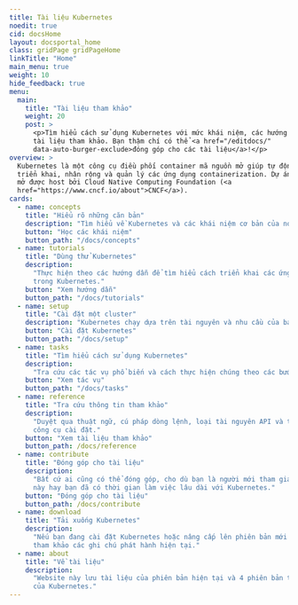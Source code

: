 ```yaml
---
title: Tài liệu Kubernetes
noedit: true
cid: docsHome
layout: docsportal_home
class: gridPage gridPageHome
linkTitle: "Home"
main_menu: true
weight: 10
hide_feedback: true
menu:
  main:
    title: "Tài liệu tham khảo"
    weight: 20
    post: >
      <p>Tìm hiểu cách sử dụng Kubernetes với mức khái niệm, các hướng dẫn và
      tài liệu tham khảo. Bạn thậm chí có thể <a href="/editdocs/"
      data-auto-burger-exclude>đóng góp cho các tài liệu</a>!</p>
overview: >
  Kubernetes là một công cụ điều phối container mã nguồn mở giúp tự động hóa
  triển khai, nhân rộng và quản lý các ứng dụng containerization. Dự án mã nguồn
  mở được host bởi Cloud Native Computing Foundation (<a
  href="https://www.cncf.io/about">CNCF</a>).
cards:
  - name: concepts
    title: "Hiểu rõ những căn bản"
    description: "Tìm hiểu về Kubernetes và các khái niệm cơ bản của nó."
    button: "Học các khái niệm"
    button_path: "/docs/concepts"
  - name: tutorials
    title: "Dùng thử Kubernetes"
    description:
      "Thực hiện theo các hướng dẫn để tìm hiểu cách triển khai các ứng dụng
      trong Kubernetes."
    button: "Xem hướng dẫn"
    button_path: "/docs/tutorials"
  - name: setup
    title: "Cài đặt một cluster"
    description: "Kubernetes chạy dựa trên tài nguyên và nhu cầu của bạn."
    button: "Cài đặt Kubernetes"
    button_path: "/docs/setup"
  - name: tasks
    title: "Tìm hiểu cách sử dụng Kubernetes"
    description:
      "Tra cứu các tác vụ phổ biến và cách thực hiện chúng theo các bước."
    button: "Xem tác vụ"
    button_path: "/docs/tasks"
  - name: reference
    title: "Tra cứu thông tin tham khảo"
    description:
      "Duyệt qua thuật ngữ, cú pháp dòng lệnh, loại tài nguyên API và tài liệu
      công cụ cài đặt."
    button: "Xem tài liệu tham khảo"
    button_path: /docs/reference
  - name: contribute
    title: "Đóng góp cho tài liệu"
    description:
      "Bất cứ ai cũng có thể đóng góp, cho dù bạn là người mới tham gia dự án
      này hay bạn đã có thời gian làm việc lâu dài với Kubernetes."
    button: "Đóng góp cho tài liệu"
    button_path: /docs/contribute
  - name: download
    title: "Tải xuống Kubernetes"
    description:
      "Nếu bạn đang cài đặt Kubernetes hoặc nâng cấp lên phiên bản mới nhất, hãy
      tham khảo các ghi chú phát hành hiện tại."
  - name: about
    title: "Về tài liệu"
    description:
      "Website này lưu tài liệu của phiên bản hiện tại và 4 phiên bản trước đây
      của Kubernetes."
---
```


